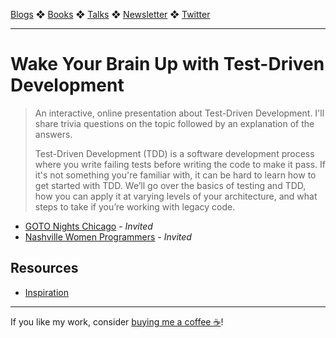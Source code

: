 [Blogs](../blogs.md) ❖ [Books](../books.md) ❖ [Talks](../talks.md) ❖ [Newsletter](https://tinyletter.com/vgonda) ❖ [Twitter](https://twitter.com/TTGonda)

---

# Wake Your Brain Up with Test-Driven Development

> An interactive, online presentation about Test-Driven Development. I'll share trivia questions on the topic followed by an explanation of the answers.
>
>Test-Driven Development (TDD) is a software development process where you write failing tests before writing the code to make it pass. If it's not something you're familiar with, it can be hard to learn how to get started with TDD. We’ll go over the basics of testing and TDD, how you can apply it at varying levels of your architecture, and what steps to take if you’re working with legacy code.

-   [GOTO Nights Chicago](https://www.meetup.com/goto-nights-chicago/events/270005308/) - _Invited_
-   [Nashville Women Programmers](https://www.meetup.com/NashvilleWomenProgrammers/events/trtkmrybcmbsb/) - _Invited_

## Resources

-   [Inspiration](tdd.md)

---

If you like my work, consider [buying me a coffee ☕](https://www.buymeacoffee.com/96JjLEW)!
